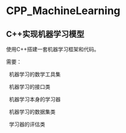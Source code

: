 # CPP\_MachineLearning

## C++实现机器学习模型

使用C++搭建一套机器学习框架和代码。

需要：

&nbsp;	机器学习的数学工具集

&nbsp;	机器学习的接口类

&nbsp;	机器学习本身的学习器

&nbsp;	机器学习的数据集类

&nbsp;	学习器的评估类

&nbsp;	


